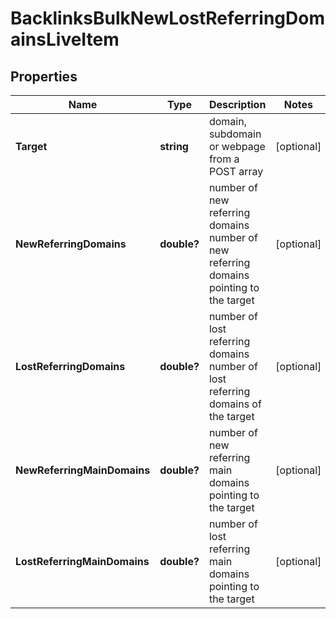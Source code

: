 # BacklinksBulkNewLostReferringDomainsLiveItem


## Properties

| Name | Type | Description | Notes |
|------------ | ------------- | ------------- | -------------|
**Target** | **string** | domain, subdomain or webpage from a POST array |[optional]|
**NewReferringDomains** | **double?** | number of new referring domains<br>number of new referring domains pointing to the target |[optional]|
**LostReferringDomains** | **double?** | number of lost referring domains<br>number of lost referring domains of the target |[optional]|
**NewReferringMainDomains** | **double?** | number of new referring main domains pointing to the target |[optional]|
**LostReferringMainDomains** | **double?** | number of lost referring main domains pointing to the target |[optional]|